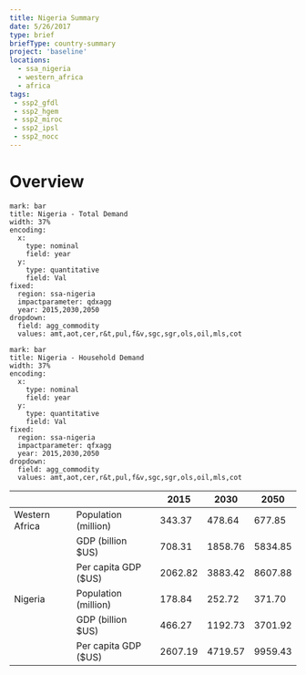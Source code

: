 ```yaml
---
title: Nigeria Summary
date: 5/26/2017
type: brief
briefType: country-summary
project: 'baseline'
locations:
  - ssa_nigeria
  - western_africa
  - africa
tags:
 - ssp2_gfdl
 - ssp2_hgem
 - ssp2_miroc
 - ssp2_ipsl
 - ssp2_nocc
---
```

# Overview

```chart
mark: bar
title: Nigeria - Total Demand
width: 37%
encoding:
  x:
    type: nominal
    field: year
  y:
    type: quantitative
    field: Val
fixed:
  region: ssa-nigeria
  impactparameter: qdxagg
  year: 2015,2030,2050
dropdown:
  field: agg_commodity
  values: amt,aot,cer,r&t,pul,f&v,sgc,sgr,ols,oil,mls,cot
```

```chart
mark: bar
title: Nigeria - Household Demand
width: 37%
encoding:
  x:
    type: nominal
    field: year
  y:
    type: quantitative
    field: Val
fixed:
  region: ssa-nigeria
  impactparameter: qfxagg
  year: 2015,2030,2050
dropdown:
  field: agg_commodity
  values: amt,aot,cer,r&t,pul,f&v,sgc,sgr,ols,oil,mls,cot
```



|   |   | 2015 | 2030 | 2050 |
|---|---|---|---|---|
| Western Africa | Population (million) | 343.37 | 478.64 | 677.85 |
|  | GDP (billion $US) | 708.31 | 1858.76 | 5834.85 |
|  | Per capita GDP ($US) | 2062.82 | 3883.42 | 8607.88 |
| Nigeria | Population (million) | 178.84 | 252.72 | 371.70 |
|  | GDP (billion $US) | 466.27 | 1192.73 | 3701.92 |
|  | Per capita GDP ($US) | 2607.19| 4719.57| 9959.43|
